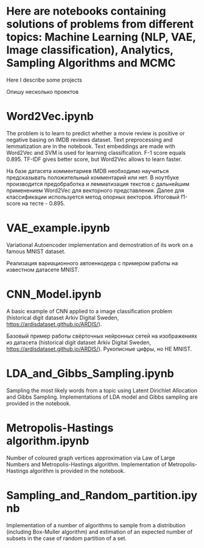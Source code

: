 # Here are notebooks containing solutions of problems from different topics: Machine Learning (NLP, VAE, Image classification), Analytics, Sampling Algorithms and MCMC
Here I describe some projects

Опишу несколько проектов
# Word2Vec.ipynb
The problem is to learn to predict whether a movie review is positive or negative basing on IMDB reviews dataset. Text preprocessing and lemmatization are in the notebook. Text embeddings are made with Word2Vec and SVM is used for learning classification. F-1 score equals 0.895. 
TF-IDF gives better score, but Word2Vec allows to learn faster.

На базе датасета комментариев IMDB необходимо научиться предсказывать положительный комментарий или нет. В ноутбуке производится предобработка и лемматизация текстов с дальнейшим применением Word2Vec для векторного представления. Далее для классификации используется метод опорных векторов. Итоговый f1-score на тесте - 0.895.
# VAE_example.ipynb
Variational Autoencoder implementation and demostration of its work on a famous MNIST dataset.

Реализация вариационного автоенкодера с примером работы на известном датасете MNIST.
# CNN_Model.ipynb
A basic example of CNN applied to a image classification problem (historical digit dataset Arkiv Digital Sweden, https://ardisdataset.github.io/ARDIS/).

Базовый пример работы свёрточных нейронных сетей на изображениях из датасета (historical digit dataset Arkiv Digital Sweden, https://ardisdataset.github.io/ARDIS/). Рукописные цифры, но НЕ MNIST.
# LDA_and_Gibbs_Sampling.ipynb
Sampling the most likely words from a topic using Latent Dirichlet Allocation and Gibbs Sampling. Implementations of LDA model and Gibbs sampling are provided in the notebook.
# Metropolis-Hastings algorithm.ipynb
Number of coloured graph vertices approximation via Law of Large Numbers and Metropolis-Hastings algorithm. Implementation of Metropolis-Hastings algorithm is provided in the notebook.
# Sampling_and_Random_partition.ipynb
Implementation of a number of algorithms to sample from a distribution (including Box-Muller algorithm) and estimation of an expected number of subsets in the case of random partition of a set.

